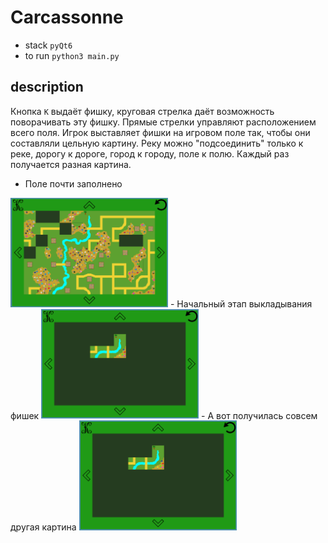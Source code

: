 # Carcassonne
- stack
`pyQt6`
- to run
`python3 main.py`
## description
Кнопка `K` выдаёт фишку, круговая стрелка даёт возможность поворачивать эту фишку. Прямые стрелки управляют расположением всего поля. Игрок выставляет фишки на игровом поле так, чтобы они составляли цельную картину. Реку можно "подсоединить" только к реке, дорогу к дороге, город к городу, поле к полю.
Каждый раз получается разная картина.

- Поле почти заполнено
<img src="images/readme1.png" title="Поле почти заполнено" width="50%" height="50%" />
- Начальный этап выкладывания фишек
<img src="images/readme2.png" title="Начальный этап выкладывания фишек" width="50%" height="50%" />
- А вот получилась совсем другая картина
<img src="images/readme2.png" title="Начальный этап выкладывания фишек" width="50%" height="50%" />
